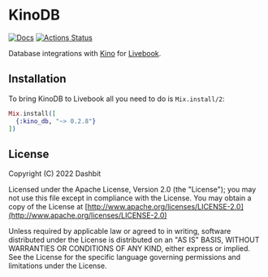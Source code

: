 # KinoDB

[![Docs](https://img.shields.io/badge/hex.pm-docs-8e7ce6.svg)](https://hexdocs.pm/kino_db)
[![Actions Status](https://github.com/livebook-dev/kino_db/workflows/Test/badge.svg)](https://github.com/livebook-dev/kino_db/actions)

Database integrations with [Kino](https://github.com/livebook-dev/kino)
for [Livebook](https://github.com/livebook-dev/livebook).

## Installation

To bring KinoDB to Livebook all you need to do is `Mix.install/2`:

```elixir
Mix.install([
  {:kino_db, "~> 0.2.8"}
])
```

## License

Copyright (C) 2022 Dashbit

Licensed under the Apache License, Version 2.0 (the "License");
you may not use this file except in compliance with the License.
You may obtain a copy of the License at [http://www.apache.org/licenses/LICENSE-2.0](http://www.apache.org/licenses/LICENSE-2.0)

Unless required by applicable law or agreed to in writing, software
distributed under the License is distributed on an "AS IS" BASIS,
WITHOUT WARRANTIES OR CONDITIONS OF ANY KIND, either express or implied.
See the License for the specific language governing permissions and
limitations under the License.
